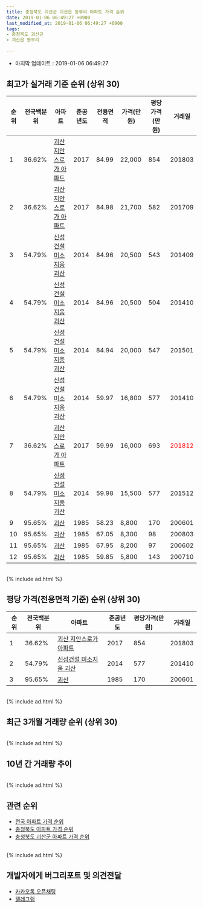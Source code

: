```yaml
---
title: 충청북도 괴산군 괴산읍 동부리 아파트 가격 순위
date: 2019-01-06 06:49:27 +0900
last_modified_at: 2019-01-06 06:49:27 +0900
tags:
- 충청북도 괴산군
- 괴산읍 동부리

---
```


* 마지막 업데이트 : 2019-01-06 06:49:27

## 최고가 실거래 기준 순위 (상위 30)


|순위|전국백분위|아파트|준공년도|전용면적|가격(만원)|평당가격(만원)|거래일|
|---|---|---|---|---|---|---|---|
|1|36.62%|[괴산 지안스로가 아파트](https://search.naver.com/search.naver?query=%EC%B6%A9%EC%B2%AD%EB%B6%81%EB%8F%84+%EA%B4%B4%EC%82%B0%EA%B5%B0+%EA%B4%B4%EC%82%B0%EC%9D%8D+%EB%8F%99%EB%B6%80%EB%A6%AC+%EA%B4%B4%EC%82%B0+%EC%A7%80%EC%95%88%EC%8A%A4%EB%A1%9C%EA%B0%80+%EC%95%84%ED%8C%8C%ED%8A%B8)|2017|84.99|22,000|854|201803|
|2|36.62%|[괴산 지안스로가 아파트](https://search.naver.com/search.naver?query=%EC%B6%A9%EC%B2%AD%EB%B6%81%EB%8F%84+%EA%B4%B4%EC%82%B0%EA%B5%B0+%EA%B4%B4%EC%82%B0%EC%9D%8D+%EB%8F%99%EB%B6%80%EB%A6%AC+%EA%B4%B4%EC%82%B0+%EC%A7%80%EC%95%88%EC%8A%A4%EB%A1%9C%EA%B0%80+%EC%95%84%ED%8C%8C%ED%8A%B8)|2017|84.98|21,700|582|201709|
|3|54.79%|[신성건설 미소지움 괴산](https://search.naver.com/search.naver?query=%EC%B6%A9%EC%B2%AD%EB%B6%81%EB%8F%84+%EA%B4%B4%EC%82%B0%EA%B5%B0+%EA%B4%B4%EC%82%B0%EC%9D%8D+%EB%8F%99%EB%B6%80%EB%A6%AC+%EC%8B%A0%EC%84%B1%EA%B1%B4%EC%84%A4+%EB%AF%B8%EC%86%8C%EC%A7%80%EC%9B%80+%EA%B4%B4%EC%82%B0)|2014|84.96|20,500|543|201409|
|4|54.79%|[신성건설 미소지움 괴산](https://search.naver.com/search.naver?query=%EC%B6%A9%EC%B2%AD%EB%B6%81%EB%8F%84+%EA%B4%B4%EC%82%B0%EA%B5%B0+%EA%B4%B4%EC%82%B0%EC%9D%8D+%EB%8F%99%EB%B6%80%EB%A6%AC+%EC%8B%A0%EC%84%B1%EA%B1%B4%EC%84%A4+%EB%AF%B8%EC%86%8C%EC%A7%80%EC%9B%80+%EA%B4%B4%EC%82%B0)|2014|84.96|20,500|504|201410|
|5|54.79%|[신성건설 미소지움 괴산](https://search.naver.com/search.naver?query=%EC%B6%A9%EC%B2%AD%EB%B6%81%EB%8F%84+%EA%B4%B4%EC%82%B0%EA%B5%B0+%EA%B4%B4%EC%82%B0%EC%9D%8D+%EB%8F%99%EB%B6%80%EB%A6%AC+%EC%8B%A0%EC%84%B1%EA%B1%B4%EC%84%A4+%EB%AF%B8%EC%86%8C%EC%A7%80%EC%9B%80+%EA%B4%B4%EC%82%B0)|2014|84.94|20,000|547|201501|
|6|54.79%|[신성건설 미소지움 괴산](https://search.naver.com/search.naver?query=%EC%B6%A9%EC%B2%AD%EB%B6%81%EB%8F%84+%EA%B4%B4%EC%82%B0%EA%B5%B0+%EA%B4%B4%EC%82%B0%EC%9D%8D+%EB%8F%99%EB%B6%80%EB%A6%AC+%EC%8B%A0%EC%84%B1%EA%B1%B4%EC%84%A4+%EB%AF%B8%EC%86%8C%EC%A7%80%EC%9B%80+%EA%B4%B4%EC%82%B0)|2014|59.97|16,800|577|201410|
|7|36.62%|[괴산 지안스로가 아파트](https://search.naver.com/search.naver?query=%EC%B6%A9%EC%B2%AD%EB%B6%81%EB%8F%84+%EA%B4%B4%EC%82%B0%EA%B5%B0+%EA%B4%B4%EC%82%B0%EC%9D%8D+%EB%8F%99%EB%B6%80%EB%A6%AC+%EA%B4%B4%EC%82%B0+%EC%A7%80%EC%95%88%EC%8A%A4%EB%A1%9C%EA%B0%80+%EC%95%84%ED%8C%8C%ED%8A%B8)|2017|59.99|16,000|693|<span style="color:red">201812</span>|
|8|54.79%|[신성건설 미소지움 괴산](https://search.naver.com/search.naver?query=%EC%B6%A9%EC%B2%AD%EB%B6%81%EB%8F%84+%EA%B4%B4%EC%82%B0%EA%B5%B0+%EA%B4%B4%EC%82%B0%EC%9D%8D+%EB%8F%99%EB%B6%80%EB%A6%AC+%EC%8B%A0%EC%84%B1%EA%B1%B4%EC%84%A4+%EB%AF%B8%EC%86%8C%EC%A7%80%EC%9B%80+%EA%B4%B4%EC%82%B0)|2014|59.98|15,500|577|201512|
|9|95.65%|[괴산](https://search.naver.com/search.naver?query=%EC%B6%A9%EC%B2%AD%EB%B6%81%EB%8F%84+%EA%B4%B4%EC%82%B0%EA%B5%B0+%EA%B4%B4%EC%82%B0%EC%9D%8D+%EB%8F%99%EB%B6%80%EB%A6%AC+%EA%B4%B4%EC%82%B0)|1985|58.23|8,800|170|200601|
|10|95.65%|[괴산](https://search.naver.com/search.naver?query=%EC%B6%A9%EC%B2%AD%EB%B6%81%EB%8F%84+%EA%B4%B4%EC%82%B0%EA%B5%B0+%EA%B4%B4%EC%82%B0%EC%9D%8D+%EB%8F%99%EB%B6%80%EB%A6%AC+%EA%B4%B4%EC%82%B0)|1985|67.05|8,300|98|200803|
|11|95.65%|[괴산](https://search.naver.com/search.naver?query=%EC%B6%A9%EC%B2%AD%EB%B6%81%EB%8F%84+%EA%B4%B4%EC%82%B0%EA%B5%B0+%EA%B4%B4%EC%82%B0%EC%9D%8D+%EB%8F%99%EB%B6%80%EB%A6%AC+%EA%B4%B4%EC%82%B0)|1985|67.95|8,200|97|200602|
|12|95.65%|[괴산](https://search.naver.com/search.naver?query=%EC%B6%A9%EC%B2%AD%EB%B6%81%EB%8F%84+%EA%B4%B4%EC%82%B0%EA%B5%B0+%EA%B4%B4%EC%82%B0%EC%9D%8D+%EB%8F%99%EB%B6%80%EB%A6%AC+%EA%B4%B4%EC%82%B0)|1985|59.85|5,800|143|200710|


<br>
{% include ad.html %}
<br>

## 평당 가격(전용면적 기준) 순위 (상위 30)


|순위|전국백분위|아파트|준공년도|평당가격(만원)|거래일|
|---|---|---|---|---|---|
|1|36.62%|[괴산 지안스로가 아파트](https://search.naver.com/search.naver?query=%EC%B6%A9%EC%B2%AD%EB%B6%81%EB%8F%84+%EA%B4%B4%EC%82%B0%EA%B5%B0+%EA%B4%B4%EC%82%B0%EC%9D%8D+%EB%8F%99%EB%B6%80%EB%A6%AC+%EA%B4%B4%EC%82%B0+%EC%A7%80%EC%95%88%EC%8A%A4%EB%A1%9C%EA%B0%80+%EC%95%84%ED%8C%8C%ED%8A%B8)|2017|854|201803|
|2|54.79%|[신성건설 미소지움 괴산](https://search.naver.com/search.naver?query=%EC%B6%A9%EC%B2%AD%EB%B6%81%EB%8F%84+%EA%B4%B4%EC%82%B0%EA%B5%B0+%EA%B4%B4%EC%82%B0%EC%9D%8D+%EB%8F%99%EB%B6%80%EB%A6%AC+%EC%8B%A0%EC%84%B1%EA%B1%B4%EC%84%A4+%EB%AF%B8%EC%86%8C%EC%A7%80%EC%9B%80+%EA%B4%B4%EC%82%B0)|2014|577|201410|
|3|95.65%|[괴산](https://search.naver.com/search.naver?query=%EC%B6%A9%EC%B2%AD%EB%B6%81%EB%8F%84+%EA%B4%B4%EC%82%B0%EA%B5%B0+%EA%B4%B4%EC%82%B0%EC%9D%8D+%EB%8F%99%EB%B6%80%EB%A6%AC+%EA%B4%B4%EC%82%B0)|1985|170|200601|


<br>
{% include ad.html %}
<br>

## 최근 3개월 거래량 순위 (상위 30)


<div style="width:100%;">
    <canvas id="deal_count_ranking" height="250"></canvas>
</div>


<script>
new Chart(document.getElementById("deal_count_ranking"), {
    type: 'horizontalBar',
    data: {
        labels: ['신성건설 미소지움 괴산', '괴산 지안스로가 아파트'],
        datasets: [{
            label: '실거래 수',
            data: [3, 1],
            borderColor: "rgba(255, 0, 128, 1)",
            backgroundColor: "rgba(255, 0, 128, 0.5)",
            fill: false,
        }]
    },
    options: {
        responsive: true,
        title: {
            display: true,
            text: '최근 3개월 거래량 순위'
        },
        tooltips: {
            mode: 'index',
            intersect: false,
            callbacks: {
                title: function(tooltipItems, data) {
                    return "실거래 수:";
                },
                label: function(tooltipItem, data) {
                    return data.labels[tooltipItem.index] + ": " + tooltipItem.xLabel;
                }
            }
        },
        hover: {
            mode: 'nearest',
            intersect: true
        },
        scales: {
            xAxes: [{
                display: true,
                scaleLabel: {
                    display: true,
                    labelString: '실거래 수'
                },
                ticks: {
                    suggestedMin: 0,
                }
            }],
            yAxes: [{
                display: true,
                ticks: {
                    autoSkip: false,
                    callback: function(value, index, values) {
                        if (value.length > 15)
                            return value.substr(0, 13) + "...";
                        else
                            return value;
                    }
                },
                scaleLabel: {
                    display: false,
                }
            }]
        }
    }
});

</script>


<br>
{% include ad.html %}
<br>

## 10년 간 거래량 추이


<div style="width:100%;">
    <canvas id="deal_progress" height="250"></canvas>
</div>

<script>
new Chart(document.getElementById("deal_progress"), {
    type: 'line',
    data: {
        labels: ['200901','200902','200903','200904','200905','200906','200907','200908','200909','200910','200911','200912','201001','201002','201003','201004','201005','201006','201007','201008','201009','201010','201011','201012','201101','201102','201103','201104','201105','201106','201107','201108','201109','201110','201111','201112','201201','201202','201203','201204','201205','201206','201207','201208','201209','201210','201211','201212','201301','201302','201303','201304','201305','201306','201307','201308','201309','201310','201311','201312','201401','201402','201403','201404','201405','201406','201407','201408','201409','201410','201411','201412','201501','201502','201503','201504','201505','201506','201507','201508','201509','201510','201511','201512','201601','201602','201603','201604','201605','201606','201607','201608','201609','201610','201611','201612','201701','201702','201703','201704','201705','201706','201707','201708','201709','201710','201711','201712','201801','201802','201803','201804','201805','201806','201807','201808','201809','201810','201811','201812','201901'],
        datasets: [{
            label: '실거래 수',
            pointRadius: 1,
            data: [0, 0, 0, 1, 0, 0, 0, 0, 0, 0, 0, 0, 0, 0, 0, 0, 0, 0, 0, 0, 0, 0, 1, 0, 0, 0, 0, 0, 0, 0, 0, 0, 0, 0, 0, 0, 1, 0, 1, 0, 0, 0, 0, 0, 0, 0, 0, 1, 0, 0, 0, 1, 0, 0, 0, 0, 0, 0, 0, 0, 0, 0, 0, 0, 0, 0, 1, 0, 19, 8, 0, 0, 2, 0, 1, 1, 1, 0, 0, 0, 1, 1, 1, 1, 0, 1, 2, 0, 2, 2, 0, 1, 1, 1, 0, 1, 0, 0, 0, 1, 2, 0, 0, 2, 4, 2, 1, 0, 6, 2, 4, 0, 0, 3, 2, 1, 1, 3, 1, 2, 1],
            borderColor: "rgba(255, 201, 14, 1)",
            backgroundColor: "rgba(255, 201, 14, 0.5)",
            fill: true,
        }]
    },
    options: {
        responsive: true,
        title: {
            display: true,
            text: '10년간 거래량 추이'
        },
        tooltips: {
            mode: 'index',
            intersect: false,
        },
        hover: {
            mode: 'nearest',
            intersect: true
        },
        scales: {
            xAxes: [{
                display: true,
                scaleLabel: {
                    display: true,
                    labelString: '년/월'
                }
            }],
            yAxes: [{
                display: true,
                ticks: {
                    suggestedMin: 0,
                },
                scaleLabel: {
                    display: true,
                    labelString: '실거래 수'
                }
            }]
        }
    }
});

</script>


<br>
{% include ad.html %}
<br>

## 관련 순위

- [전국 아파트 가격 순위](https://inasie.github.io/apt-ranking/전국)
- [충청북도 아파트 가격 순위](https://inasie.github.io/apt-ranking/충청북도)
- [충청북도 괴산군 아파트 가격 순위](https://inasie.github.io/apt-ranking/충청북도-괴산군)


<br>
{% include ad.html %}
<br>

## 개발자에게 버그리포트 및 의견전달

- [카카오톡 오픈채팅](https://open.kakao.com/o/gLJUAP4)
- [텔레그램](https://t.me/inasie)

